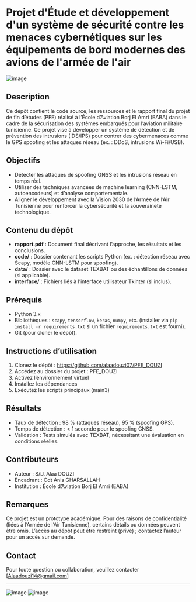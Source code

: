 # Projet d'Étude et développement d'un système de sécurité contre les menaces cybernétiques sur les équipements de bord modernes des avions de l'armée de l'air
![image](https://github.com/user-attachments/assets/8f6de449-9f80-432d-9593-11af8053053b)
## Description
Ce dépôt contient le code source, les ressources et le rapport final du projet de fin d’études (PFE) réalisé à l’École d’Aviation Borj El Amri (EABA) dans le cadre de la sécurisation des systèmes embarqués pour l’aviation militaire tunisienne. Ce projet vise à développer un système de détection et de prévention des intrusions (IDS/IPS) pour contrer des cybermenaces comme le GPS spoofing et les attaques réseau (ex. : DDoS, intrusions Wi-Fi/USB).

## Objectifs
- Détecter les attaques de spoofing GNSS et les intrusions réseau en temps réel.
- Utiliser des techniques avancées de machine learning (CNN-LSTM, autoencodeurs) et d’analyse comportementale.
- Aligner le développement avec la Vision 2030 de l’Armée de l’Air Tunisienne pour renforcer la cybersécurité et la souveraineté technologique.

## Contenu du dépôt
- **rapport.pdf** : Document final décrivant l’approche, les résultats et les conclusions.
- **code/** : Dossier contenant les scripts Python (ex. : détection réseau avec Scapy, modèle CNN-LSTM pour spoofing).
- **data/** : Dossier avec le dataset TEXBAT ou des échantillons de données (si applicable).
- **interface/** : Fichiers liés à l’interface utilisateur Tkinter (si inclus).

## Prérequis
- Python 3.x
- Bibliothèques : `scapy`, `tensorflow`, `keras`, `numpy`, etc. (installer via `pip install -r requirements.txt` si un fichier `requirements.txt` est fourni).
- Git (pour cloner le dépôt).

## Instructions d’utilisation
1. Clonez le dépôt : https://github.com/alaadouzi07/PFE_DOUZI
2. Accédez au dossier du projet : PFE_DOUZI
3. Activez l’environnement virtuel 
4. Installez les dépendances 
5. Exécutez les scripts principaux (main3) 

## Résultats
- Taux de détection : 98 % (attaques réseau), 95 % (spoofing GPS).
- Temps de détection : < 1 seconde pour le spoofing GNSS.
- Validation : Tests simulés avec TEXBAT, nécessitant une évaluation en conditions réelles.

## Contributeurs
- Auteur : S/Lt Alaa DOUZI
- Encadrant : Cdt Anis GHARSALLAH
- Institution : École d’Aviation Borj El Amri (EABA)

## Remarques
Ce projet est un prototype académique. Pour des raisons de confidentialité (liées à l’Armée de l’Air Tunisienne), certains détails ou données peuvent être omis. L’accès au dépôt peut être restreint (privé) ; contactez l’auteur pour un accès sur demande.


## Contact
Pour toute question ou collaboration, veuillez contacter [Alaadouzi14@gmail.com]

---
![image](https://github.com/user-attachments/assets/8f6de449-9f80-432d-9593-11af8053053b)     ![image](https://github.com/user-attachments/assets/e22e5468-23ba-423b-82c8-51754b8fdc4d)


